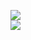 [![](https://img.shields.io/badge/Made%20With-Github%20Spray-lightgrey.svg?style=for-the-badge&logo=github)](https://github.com/Annihil/github-spray#3243)  
[![](https://i.imgur.com/2DrTn0Z.gif)](https://github.com/Annihil/github-spray)